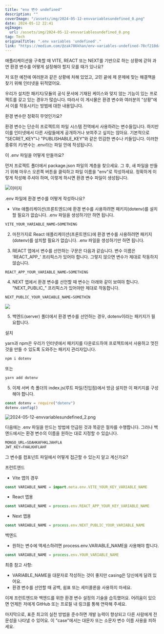 ```yaml
---
title: "env 변수 undefined"
description: ""
coverImage: "/assets/img/2024-05-12-envvariablesundefined_0.png"
date: 2024-05-12 22:41
ogImage: 
  url: /assets/img/2024-05-12-envvariablesundefined_0.png
tag: Tech
originalTitle: ".env variables 'undefined'."
link: "https://medium.com/@zak786khan/env-variables-undefined-78cf218dae87"
---
```



애플리케이션을 구축할 때 VITE, REACT 또는 NEXT를 기반으로 하는 상황에 갇혀 과연 환경 변수를 어떻게 설정해야 할지 모를 때가 있나요?

저 또한 예전에 여러분과 같은 상황에 처해 있었고, 고민 끝에 제 문제에 맞는 해결책을 찾기 위해 인터넷을 뒤적였어요.

우리가 설치한 패키지/모듈의 공식 문서에 기재된 케이스와 맞지 않는 기능이 있는 프로젝트를 갖고 있는 경우가 많습니다. 따라서 이 게시물은 환경 변수와 여러분의 “상황"에서 이를 작동시키는 방법에 대한 내용입니다.

환경 변수란 정확히 무엇인가요?



환경 변수는 단순히 프로젝트의 파일 시스템 전역에서 사용하려는 변수들입니다. 하지만 이를 인터넷에서 다른 사람들에게 공개하거나 보여주고 싶지는 않아요. 기본적으로 "SECRET_KEY"나 "PUBLISHABLE_KEY"와 같은 민감한 변수나 키들입니다. 이러한 종류의 키/변수는 .env라는 파일 안에 작성됩니다.

이 .env 파일을 어떻게 만들까요?

먼저 프로젝트 폴더에서 package.json 파일의 계층을 찾으세요. 그 후, 새 파일을 만들기 위해 마우스 오른쪽 버튼을 클릭하고 파일 이름을 "env"로 작성하세요. 정확하게 이렇게 작성해 주셔야 하며, 이렇게 하시면 환경 변수 파일이 생성됩니다.

![이미지](/assets/img/2024-05-12-envvariablesundefined_0.png)



.env 파일에 환경 변수를 어떻게 작성하나요?

- Vite 애플리케이션(프론트엔드)에 환경 변수를 사용하려면 패키지(dotenv)를 설치할 필요가 없습니다. .env 파일을 생성하기만 하면 됩니다.

```js
VITE_YOUR_VARIABLE_NAME=SOMETHING
```

2. 마찬가지로 React 애플리케이션(프론트엔드)에 환경 변수를 사용하려면 패키지(dotenv)를 설치할 필요가 없습니다. .env 파일을 생성하기만 하면 됩니다.



3. REACT 앱에서 변수를 선언하는 구문은 다음과 같습니다. 변수 이름은 'REACT_APP_' 프리픽스가 있어야 합니다. 그렇지 않으면 변수가 제대로 작동하지 않습니다.

```js
REACT_APP_YOUR_VARIABLE_NAME=SOMETHING
```

4. NEXT 앱에서 환경 변수를 선언할 때 변수는 아래와 같이 보여야 합니다. "NEXT_PUBLIC_" 프리픽스가 있어야만 제대로 작동합니다.

```js
NEXT_PUBLIC_YOUR_VARIABLE_NAME=SOMETHIN
```



<img src="/assets/img/2024-05-12-envvariablesundefined_1.png" />

5. 백엔드(server) 폴더에서 환경 변수를 선언하는 경우, dotenv이라는 패키지가 필요합니다.

설치

yarn과 npm은 우리가 인터넷에서 패키지를 다운로드하여 프로젝트에서 사용하고 멋진 것을 만들 수 있도록 도와주는 패키지 관리자입니다.



```js
npm i dotenv
```

또는

```js
yarn add dotenv
```

5. 이제 서버 측 폴더의 index.js(루트 파일/진입점)에서 방금 설치한 이 패키지를 구성해야 합니다.



```js
const dotenv = require("dotenv")
dotenv.config()
```

![2024-05-12-envvariablesundefined_2.png](/assets/img/2024-05-12-envvariablesundefined_2.png)

다음에는 .env 파일을 만드는 방법에 언급된 것과 똑같은 절차를 수행합니다. 그러나 백엔드에서는 환경 변수의 이름을 원하는 대로 지정할 수 있습니다.

```js
MONGO_URL=SDAHKAFHKLJAHFLA
JWT_KEY=FHALKHFLAHF
```



그 변수를 컴포넌트 파일에서 어떻게 접근할 수 있는지 알고 계신가요?

프런트엔드

- Vite 앱의 경우

```js
const VARIABLE_NAME = import.meta.env.VITE_YOUR_KEY_VARIABLE_NAME
```



- React 앱용

```js
const VARIABLE_NAME = process.env.REACT_APP_YOUR_KEY_VARIABLE_NAME
```

- Next 앱용

```js
const VARIABLE_NAME = process.env.NEXT_PUBLIC_YOUR_VARIABLE_NAME
```



백엔드

- 원하는 변수에 액세스하려면 process.env.VARIABLE_NAME을 사용해야 합니다.

```js
const VARIABLE_NAME = process.env.YOUR_VARIABLE_NAME
```

최종 참고 사항:



- VARIABLE_NAME을 대문자로 작성하는 것이 좋지만 casing은 당신에게 달려 있어요.
- 환경 변수를 선언할 때 공백, 쉼표 또는 세미콜론을 사용하지 마세요.

이제 프런트엔드와 백엔드를 위한 환경 변수 설정의 기술을 습득했어요. 어려움이 있으면 언제든 저에게 GitHub 또는 프로필 내 링크를 통해 연락해 주세요.

마지막으로, 표준 최고의 실천 방법을 준수하면 개발 능력이 향상되고 다른 사람에게 전문성을 나타낼 수 있어요. 이 "case"에서는 대문자 또는 소문자 변수 이름 사용을 피하세요.